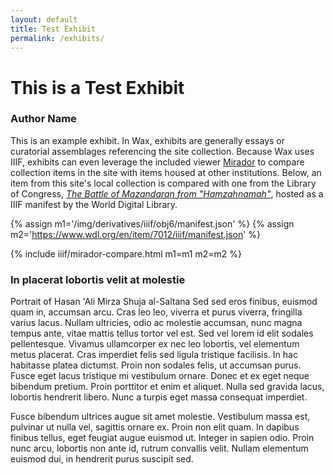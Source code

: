 ```yaml
---
layout: default
title: Test Exhibit
permalink: /exhibits/
---
```

# This is a Test Exhibit
### Author Name

This is an example exhibit. In Wax, exhibits are generally essays or curatorial assemblages referencing the site collection. Because Wax uses IIIF, exhibits can even leverage the included viewer [Mirador](http://projectmirador.org) to compare collection items in the site with items housed at other institutions. Below, an item from this site's local collection is compared with one from the Library of Congress, _[The Battle of Mazandaran from "Hamzahnamah"](https://www.wdl.org/en/item/7012/#q=shahnamah&qla=en)_, hosted as a IIIF manifest by the World Digital Library.

{% assign m1='/img/derivatives/iiif/obj6/manifest.json' %}
{% assign m2='https://www.wdl.org/en/item/7012/iiif/manifest.json' %}

{% include iiif/mirador-compare.html m1=m1 m2=m2 %}


### In placerat lobortis velit at molestie

Portrait of Hasan 'Ali Mirza Shuja al-Saltana Sed sed eros finibus, euismod quam in, accumsan arcu. Cras leo leo, viverra et purus viverra, fringilla varius lacus. Nullam ultricies, odio ac molestie accumsan, nunc magna tempus ante, vitae mattis tellus tortor vel est. Sed vel lorem id elit sodales pellentesque. Vivamus ullamcorper ex nec leo lobortis, vel elementum metus placerat. Cras imperdiet felis sed ligula tristique facilisis. In hac habitasse platea dictumst. Proin non sodales felis, ut accumsan purus. Fusce eget lacus tristique mi vestibulum ornare. Donec et ex eget neque bibendum pretium. Proin porttitor et enim et aliquet. Nulla sed gravida lacus, lobortis hendrerit libero. Nunc a turpis eget massa consequat imperdiet.

Fusce bibendum ultrices augue sit amet molestie. Vestibulum massa est, pulvinar ut nulla vel, sagittis ornare ex. Proin non elit quam. In dapibus finibus tellus, eget feugiat augue euismod ut. Integer in sapien odio. Proin nunc arcu, lobortis non ante id, rutrum convallis velit. Nullam elementum euismod dui, in hendrerit purus suscipit sed.
